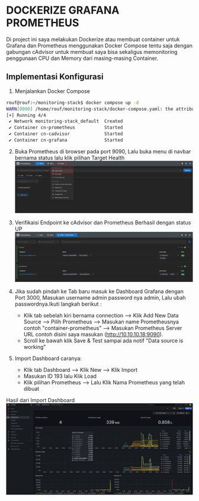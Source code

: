 # DOCKERIZE GRAFANA PROMETHEUS
Di project ini saya melakukan Dockerize atau membuat container untuk Grafana dan Prometheus menggunakan Docker Compose tentu saja dengan gabungan cAdvisor untuk membuat saya bisa sekaligus memonitoring penggunaan CPU dan Memory dari masing-masing Container.

## Implementasi Konfigurasi

1. Menjalankan Docker Compose
```bash
rouf@rouf:~/monitoring-stack$ docker compose up -d
WARN[0000] /home/rouf/monitoring-stack/docker-compose.yaml: the attribute `version` is obsolete, it will be ignored, please remove it to avoid potential confusion
[+] Running 4/4
 ✔ Network monitoring-stack_default  Created                                                                                                                                        0.4s
 ✔ Container cn-prometheus           Started                                                                                                                                        2.4s
 ✔ Container cn-cadvisor             Started                                                                                                                                        2.2s
 ✔ Container cn-grafana              Started 
 ```

 2. Buka Prometheus di browser pada port 9090, Lalu buka menu di navbar bernama status lalu klik pilihan Target Health
 ![ss-1](./image/1.png)

 3. Verifikaisi Endpoint ke cAdvisor dan Prometheus Berhasil dengan status UP
 ![ss-2](./image/2.png)

 4. Jika sudah pindah ke Tab baru masuk ke Dashboard Grafana dengan Port 3000, Masukan username admin password nya admin, Lalu ubah passwordnya.Ikuti langkah berikut :
    - Klik tab sebelah kiri bernama connection --> Klik Add New Data Source --> Pilih Prometheus --> Masukan name Prometheusnya contoh "container-prometheus" --> Masukan Prometheus Server URL contoh disini saya masukan (http://10.10.10.18:9090). 
    - Scroll ke bawah klik Save & Test sampai ada notif "Data source is working"

5. Import Dashboard caranya: 
    - Klik tab Dashboard --> Klik New --> Klik Import
    - Masukan ID 193 lalu Klik Load
    - Klik pilihan Prometheus --> Lalu Klik Nama Prometheus yang telah dibuat 

Hasil dari Import Dashboard
![ss-3](./image/3.png)